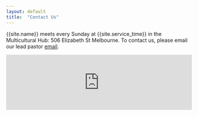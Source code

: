 ```yaml
---
layout: default
title:  "Contact Us"
---
```


{{site.name}} meets every Sunday at {{site.service_time}} in the Multicultural Hub: 506 Elizabeth St Melbourne.
To contact us, please email our lead pastor [email].

<div class="map">
	<iframe width='100%' frameBorder='0' src='http://a.tiles.mapbox.com/v3/burticlies.map-4tx2snoa/attribution,zoomwheel.html'></iframe>
</div>


[email]: mailto:john@cityunichurch.com.au
